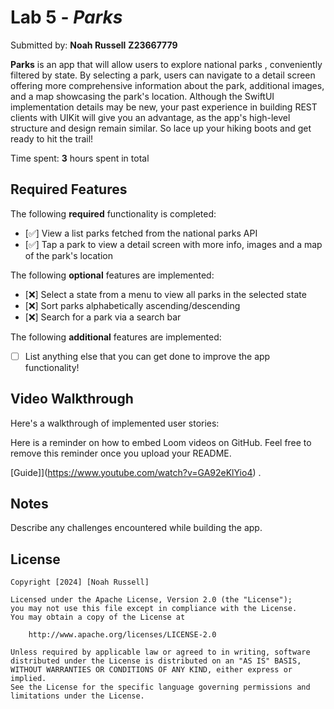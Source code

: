 # Lab 5 - *Parks*

Submitted by: **Noah Russell** **Z23667779**

**Parks** is an app that will allow users to explore national parks , conveniently filtered by state. By selecting a park, users can navigate to a detail screen offering more comprehensive information about the park, additional images, and a map showcasing the park's location. Although the SwiftUI implementation details may be new, your past experience in building REST clients with UIKit will give you an advantage, as the app's high-level structure and design remain similar. So lace up your hiking boots and get ready to hit the trail! 

Time spent: **3** hours spent in total

## Required Features

The following **required** functionality is completed:

- [✅] View a list parks fetched from the national parks API
- [✅] Tap a park to view a detail screen with more info, images and a map of the park's location

 
The following **optional** features are implemented:

- [❌] Select a state from a menu to view all parks in the selected state
- [❌] Sort parks alphabetically ascending/descending
- [❌] Search for a park via a search bar

The following **additional** features are implemented:

- [ ] List anything else that you can get done to improve the app functionality!

## Video Walkthrough

Here's a walkthrough of implemented user stories:

Here is a reminder on how to embed Loom videos on GitHub. Feel free to remove this reminder once you upload your README. 

[Guide]](https://www.youtube.com/watch?v=GA92eKlYio4) .

## Notes

Describe any challenges encountered while building the app.

## License

    Copyright [2024] [Noah Russell]

    Licensed under the Apache License, Version 2.0 (the "License");
    you may not use this file except in compliance with the License.
    You may obtain a copy of the License at

        http://www.apache.org/licenses/LICENSE-2.0

    Unless required by applicable law or agreed to in writing, software
    distributed under the License is distributed on an "AS IS" BASIS,
    WITHOUT WARRANTIES OR CONDITIONS OF ANY KIND, either express or implied.
    See the License for the specific language governing permissions and
    limitations under the License.
